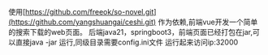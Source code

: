 使用[https://github.com/freeok/so-novel.git](https://github.com/yangshuangai/ceshi.git) 作为依赖,前端vue开发一个简单的搜索下载的web页面。
后端java21，springboot3，前端页面已经打包在jar,可以直接java -jar 运行,同级目录需要config.ini文件
运行起来访问ip:32000
